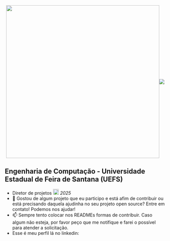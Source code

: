 <div style="display: flex; justify-content: center; align-items: center;">
  <hr>
  <img src="https://github.com/AnesioSousa/AnesioSousa/raw/main/neural-network.gif" width="auto" height="480px"/>
  <hr>
  <img src="https://www.instaclustr.com/wp-content/uploads/2021/10/pasted-image-0-1-1-791x1024.png" />
  <hr>
</div>
<section>
  <h2>Engenharia de Computação - Universidade Estadual de Feira de Santana (UEFS)</h2>
  <ul>
    <li>Diretor de projetos <a href="https://ecompjr.com.br"><img src="https://encrypted-tbn0.gstatic.com/images?q=tbn:ANd9GcSqfSr68jXvczFP-jvO8f-uqmwazJk6G_rDvw&s" alt="Logo ECOMPJR" width="auto" height="18px"/></a> <em>2025</em></li>
    <li>👯 Gostou de algum projeto que eu participo e está afim de contribuir ou está precisando daquela ajudinha no seu projeto open source? Entre em contato! Podemos nos ajudar! </li>
    <li>📫 Sempre tento colocar nos READMEs formas de contribuir. Caso algum não esteja, por favor peço que me notifique e farei o possível para atender a solicitação.</li>
    <li>Esse é meu perfil lá no linkedin: <a href="https://www.linkedin.com/in/anésio-neto-75063a243/"></li>
  </ul>
</section>
